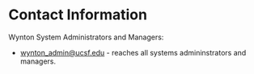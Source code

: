 # Contact Information

Wynton System Administrators and Managers:

* [wynton_admin@ucsf.edu](mailto:wynton_admin@ucsf.edu) - reaches all systems admininstrators and managers.
